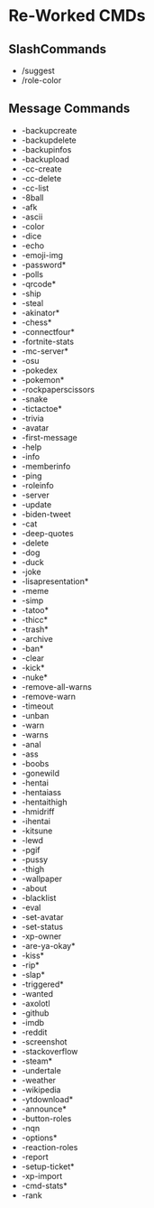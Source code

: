 # Re-Worked CMDs

## SlashCommands

- /suggest
- /role-color

## Message Commands

- -backupcreate
- -backupdelete
- -backupinfos
- -backupload
- -cc-create
- -cc-delete
- -cc-list
- -8ball
- -afk
- -ascii
- -color
- -dice
- -echo
- -emoji-img
- -password*
- -polls
- -qrcode*
- -ship
- -steal
- -akinator*
- -chess*
- -connectfour*
- -fortnite-stats
- -mc-server*
- -osu
- -pokedex
- -pokemon*
- -rockpaperscissors
- -snake
- -tictactoe*
- -trivia
- -avatar
- -first-message
- -help
- -info
- -memberinfo
- -ping
- -roleinfo
- -server
- -update
- -biden-tweet
- -cat
- -deep-quotes
- -delete
- -dog
- -duck
- -joke
- -lisapresentation*
- -meme
- -simp
- -tatoo*
- -thicc*
- -trash*
- -archive
- -ban*
- -clear
- -kick*
- -nuke*
- -remove-all-warns
- -remove-warn
- -timeout
- -unban
- -warn
- -warns
- -anal
- -ass
- -boobs
- -gonewild
- -hentai
- -hentaiass
- -hentaithigh
- -hmidriff
- -ihentai
- -kitsune
- -lewd
- -pgif
- -pussy
- -thigh
- -wallpaper
- -about
- -blacklist
- -eval
- -set-avatar
- -set-status
- -xp-owner
- -are-ya-okay*
- -kiss*
- -rip*
- -slap*
- -triggered*
- -wanted
- -axolotl
- -github
- -imdb
- -reddit
- -screenshot
- -stackoverflow
- -steam*
- -undertale
- -weather
- -wikipedia
- -ytdownload*
- -announce*
- -button-roles
- -nqn
- -options*
- -reaction-roles
- -report
- -setup-ticket*
- -xp-import
- -cmd-stats*
- -rank
